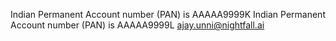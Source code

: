 


Indian Permanent Account number (PAN) is AAAAA9999K
Indian Permanent Account number (PAN) is AAAAA9999L
ajay.unni@nightfall.ai


